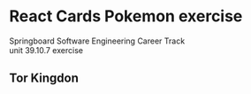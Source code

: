 # React Cards Pokemon exercise
Springboard Software Engineering Career Track  
unit 39.10.7 exercise
## Tor Kingdon
